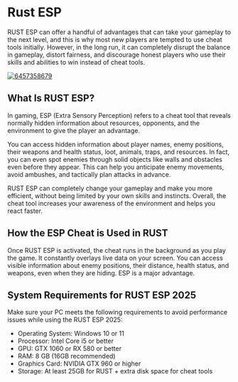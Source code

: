 # Rust ESP
RUST ESP can offer a handful of advantages that can take your gameplay to the next level, and this is why most new players are tempted to use cheat tools initially. However, in the long run, it can completely disrupt the balance in gameplay, distort fairness, and discourage honest players who use their skills and abilities to win instead of cheat tools.

[![6457358679](https://github.com/user-attachments/assets/d75d4feb-8483-4c9b-a22d-e9efd49db310)](https://y.gy/rus-esp)

## What Is RUST ESP?
In gaming, ESP (Extra Sensory Perception) refers to a cheat tool that reveals normally hidden information about resources, opponents, and the environment to give the player an advantage.

You can access hidden information about player names, enemy positions, their weapons and health status, loot, animals, traps, and resources. In fact, you can even spot enemies through solid objects like walls and obstacles even before they appear. This can help you anticipate enemy movements, avoid ambushes, and tactically plan attacks in advance.

RUST ESP can completely change your gameplay and make you more efficient, without being limited by your own skills and instincts. Overall, the cheat tool increases your awareness of the environment and helps you react faster.
## How the ESP Cheat is Used in RUST
Once RUST ESP is activated, the cheat runs in the background as you play the game. It constantly overlays live data on your screen. You can access visible information about enemy positions, their distance, health status, and weapons, even when they are hiding. ESP is a major advantage.
## System Requirements for RUST ESP 2025
Make sure your PC meets the following requirements to avoid performance issues while using the RUST ESP 2025:

- Operating System: Windows 10 or 11
- Processor: Intel Core i5 or better
- GPU: GTX 1060 or RX 580 or better
- RAM: 8 GB (16GB recommended)
- Graphics Card: NVIDIA GTX 960 or higher
- Storage: At least 25GB for RUST + extra disk space for cheat tools
